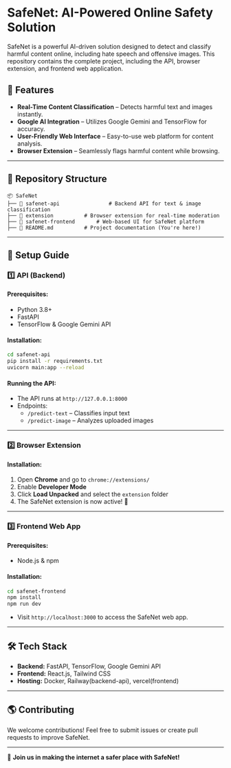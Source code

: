 # SafeNet: AI-Powered Online Safety Solution

SafeNet is a powerful AI-driven solution designed to detect and classify harmful content online, including hate speech and offensive images. This repository contains the complete project, including the API, browser extension, and frontend web application.

## 🚀 Features
- **Real-Time Content Classification** – Detects harmful text and images instantly.
- **Google AI Integration** – Utilizes Google Gemini and TensorFlow for accuracy.
- **User-Friendly Web Interface** – Easy-to-use web platform for content analysis.
- **Browser Extension** – Seamlessly flags harmful content while browsing.

---

## 📂 Repository Structure

```
📦 SafeNet
├── 📁 safenet-api                # Backend API for text & image classification
├── 📁 extension          # Browser extension for real-time moderation
├── 📁 safenet-frontend       # Web-based UI for SafeNet platform
├── 📄 README.md          # Project documentation (You're here!)
```

---

## 📌 Setup Guide

### 1️⃣ API (Backend)

#### Prerequisites:
- Python 3.8+
- FastAPI
- TensorFlow & Google Gemini API

#### Installation:
```sh
cd safenet-api
pip install -r requirements.txt
uvicorn main:app --reload
```

#### Running the API:
- The API runs at `http://127.0.0.1:8000`
- Endpoints:
  - `/predict-text` – Classifies input text
  - `/predict-image` – Analyzes uploaded images

---

### 2️⃣ Browser Extension

#### Installation:
1. Open **Chrome** and go to `chrome://extensions/`
2. Enable **Developer Mode**
3. Click **Load Unpacked** and select the `extension` folder
4. The SafeNet extension is now active! 🎉

---

### 3️⃣ Frontend Web App

#### Prerequisites:
- Node.js & npm

#### Installation:
```sh
cd safenet-frontend
npm install
npm run dev
```

- Visit `http://localhost:3000` to access the SafeNet web app.

---

## 🛠 Tech Stack
- **Backend:** FastAPI, TensorFlow, Google Gemini API
- **Frontend:** React.js, Tailwind CSS
- **Hosting:** Docker, Railway(backend-api), vercel(frontend)

---

## 🌎 Contributing
We welcome contributions! Feel free to submit issues or create pull requests to improve SafeNet.


---

🚀 **Join us in making the internet a safer place with SafeNet!**

